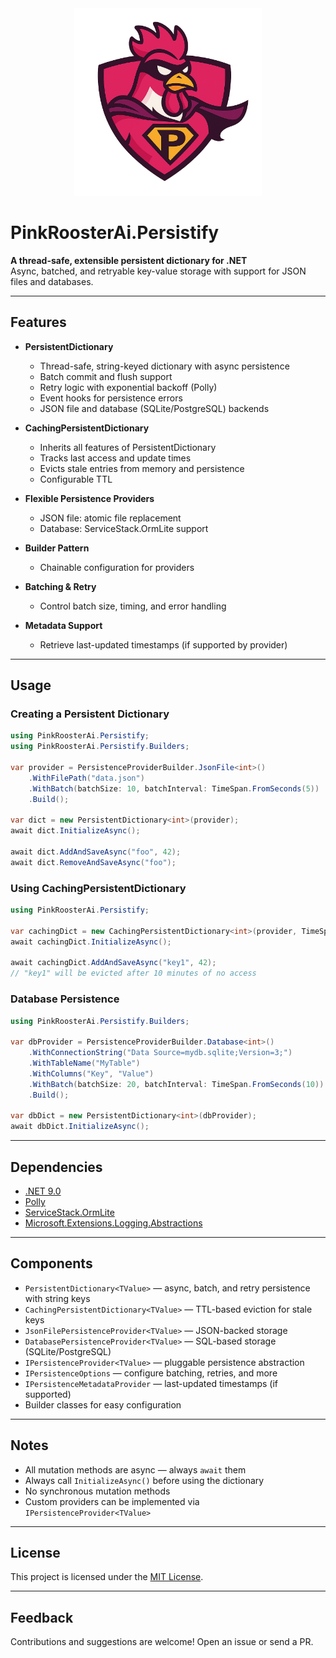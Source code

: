 <div align="center">
  <img src="img/logo_transparent.png" alt="PinkRoosterAi.Persistify Logo" width="300">
</div>

# PinkRoosterAi.Persistify

**A thread-safe, extensible persistent dictionary for .NET**  
Async, batched, and retryable key-value storage with support for JSON files and databases.

---

## Features

- **PersistentDictionary<TValue>**
  - Thread-safe, string-keyed dictionary with async persistence
  - Batch commit and flush support
  - Retry logic with exponential backoff (Polly)
  - Event hooks for persistence errors
  - JSON file and database (SQLite/PostgreSQL) backends

- **CachingPersistentDictionary<TValue>**
  - Inherits all features of PersistentDictionary
  - Tracks last access and update times
  - Evicts stale entries from memory and persistence
  - Configurable TTL

- **Flexible Persistence Providers**
  - JSON file: atomic file replacement
  - Database: ServiceStack.OrmLite support

- **Builder Pattern**
  - Chainable configuration for providers

- **Batching & Retry**
  - Control batch size, timing, and error handling

- **Metadata Support**
  - Retrieve last-updated timestamps (if supported by provider)

---

## Usage

### Creating a Persistent Dictionary

```csharp
using PinkRoosterAi.Persistify;
using PinkRoosterAi.Persistify.Builders;

var provider = PersistenceProviderBuilder.JsonFile<int>()
    .WithFilePath("data.json")
    .WithBatch(batchSize: 10, batchInterval: TimeSpan.FromSeconds(5))
    .Build();

var dict = new PersistentDictionary<int>(provider);
await dict.InitializeAsync();

await dict.AddAndSaveAsync("foo", 42);
await dict.RemoveAndSaveAsync("foo");
```

### Using CachingPersistentDictionary

```csharp
using PinkRoosterAi.Persistify;

var cachingDict = new CachingPersistentDictionary<int>(provider, TimeSpan.FromMinutes(10));
await cachingDict.InitializeAsync();

await cachingDict.AddAndSaveAsync("key1", 42);
// "key1" will be evicted after 10 minutes of no access
```

### Database Persistence

```csharp
using PinkRoosterAi.Persistify.Builders;

var dbProvider = PersistenceProviderBuilder.Database<int>()
    .WithConnectionString("Data Source=mydb.sqlite;Version=3;")
    .WithTableName("MyTable")
    .WithColumns("Key", "Value")
    .WithBatch(batchSize: 20, batchInterval: TimeSpan.FromSeconds(10))
    .Build();

var dbDict = new PersistentDictionary<int>(dbProvider);
await dbDict.InitializeAsync();
```

---

## Dependencies

- [.NET 9.0](https://dotnet.microsoft.com/)
- [Polly](https://github.com/App-vNext/Polly)
- [ServiceStack.OrmLite](https://github.com/ServiceStack/ServiceStack.OrmLite)
- [Microsoft.Extensions.Logging.Abstractions](https://www.nuget.org/packages/Microsoft.Extensions.Logging.Abstractions)

---

## Components

- `PersistentDictionary<TValue>` — async, batch, and retry persistence with string keys
- `CachingPersistentDictionary<TValue>` — TTL-based eviction for stale keys
- `JsonFilePersistenceProvider<TValue>` — JSON-backed storage
- `DatabasePersistenceProvider<TValue>` — SQL-based storage (SQLite/PostgreSQL)
- `IPersistenceProvider<TValue>` — pluggable persistence abstraction
- `IPersistenceOptions` — configure batching, retries, and more
- `IPersistenceMetadataProvider` — last-updated timestamps (if supported)
- Builder classes for easy configuration

---

## Notes

- All mutation methods are async — always `await` them
- Always call `InitializeAsync()` before using the dictionary
- No synchronous mutation methods
- Custom providers can be implemented via `IPersistenceProvider<TValue>`

---

## License

This project is licensed under the [MIT License](https://opensource.org/licenses/MIT).

---

## Feedback

Contributions and suggestions are welcome! Open an issue or send a PR.

